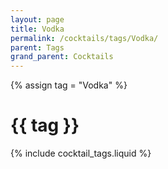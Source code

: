 ```yaml
---
layout: page
title: Vodka
permalink: /cocktails/tags/Vodka/
parent: Tags
grand_parent: Cocktails
---
```

{% assign tag = "Vodka" %}
# {{ tag }}
{% include cocktail_tags.liquid %}

